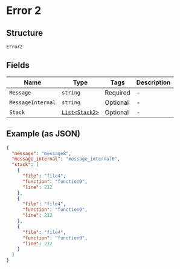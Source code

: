 
# Error 2

## Structure

`Error2`

## Fields

| Name | Type | Tags | Description |
|  --- | --- | --- | --- |
| `Message` | `string` | Required | - |
| `MessageInternal` | `string` | Optional | - |
| `Stack` | [`List<Stack2>`](../../doc/models/stack-2.md) | Optional | - |

## Example (as JSON)

```json
{
  "message": "message8",
  "message_internal": "message_internal6",
  "stack": [
    {
      "file": "file4",
      "function": "function0",
      "line": 212
    },
    {
      "file": "file4",
      "function": "function0",
      "line": 212
    },
    {
      "file": "file4",
      "function": "function0",
      "line": 212
    }
  ]
}
```

